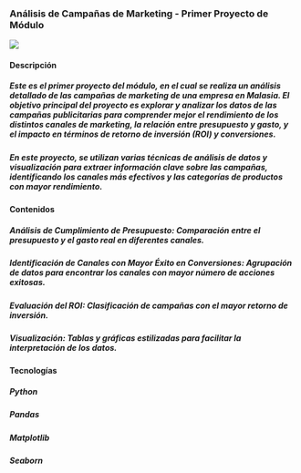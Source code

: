 ### Análisis de Campañas de Marketing - Primer Proyecto de Módulo

![](https://github.com/jaquidicroce/Proyecto_PrimerModulo/blob/2af53fc661e0ef16b94b6bc4783ec4aec06f1df2/Imagenes/pngtree-computer-data-analysis-illustration-image_1467470%20Peque%C3%B1o.png)


#### Descripción
##### Este es el primer proyecto del módulo, en el cual se realiza un análisis detallado de las campañas de marketing de una empresa en Malasia. El objetivo principal del proyecto es explorar y analizar los datos de las campañas publicitarias para comprender mejor el rendimiento de los distintos canales de marketing, la relación entre presupuesto y gasto, y el impacto en términos de retorno de inversión (ROI) y conversiones.

##### En este proyecto, se utilizan varias técnicas de análisis de datos y visualización para extraer información clave sobre las campañas, identificando los canales más efectivos y las categorías de productos con mayor rendimiento.

#### Contenidos
##### Análisis de Cumplimiento de Presupuesto: Comparación entre el presupuesto y el gasto real en diferentes canales.

##### Identificación de Canales con Mayor Éxito en Conversiones: Agrupación de datos para encontrar los canales con mayor número de acciones exitosas.

##### Evaluación del ROI: Clasificación de campañas con el mayor retorno de inversión.

##### Visualización: Tablas y gráficas estilizadas para facilitar la interpretación de los datos.

#### Tecnologías

##### Python
##### Pandas
##### Matplotlib
##### Seaborn
